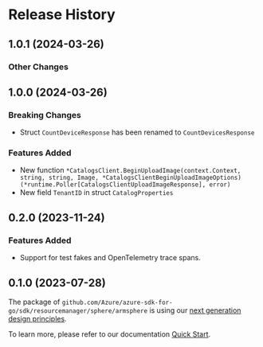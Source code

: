 # Release History

## 1.0.1 (2024-03-26)
### Other Changes


## 1.0.0 (2024-03-26)
### Breaking Changes

- Struct `CountDeviceResponse` has been renamed to `CountDevicesResponse`

### Features Added

- New function `*CatalogsClient.BeginUploadImage(context.Context, string, string, Image, *CatalogsClientBeginUploadImageOptions) (*runtime.Poller[CatalogsClientUploadImageResponse], error)`
- New field `TenantID` in struct `CatalogProperties`


## 0.2.0 (2023-11-24)
### Features Added

- Support for test fakes and OpenTelemetry trace spans.


## 0.1.0 (2023-07-28)

The package of `github.com/Azure/azure-sdk-for-go/sdk/resourcemanager/sphere/armsphere` is using our [next generation design principles](https://azure.github.io/azure-sdk/general_introduction.html).

To learn more, please refer to our documentation [Quick Start](https://aka.ms/azsdk/go/mgmt).